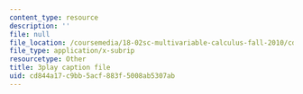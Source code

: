 ```yaml
---
content_type: resource
description: ''
file: null
file_location: /coursemedia/18-02sc-multivariable-calculus-fall-2010/cd844a17c9bb5acf883f5008ab5307ab_YWvBaLokEJY.vtt
file_type: application/x-subrip
resourcetype: Other
title: 3play caption file
uid: cd844a17-c9bb-5acf-883f-5008ab5307ab
---
```

